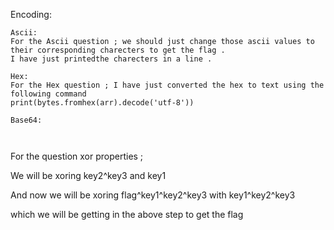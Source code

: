 Encoding:


```
Ascii:
For the Ascii question ; we should just change those ascii values to their corresponding charecters to get the flag . 
I have just printedthe charecters in a line .

Hex:
For the Hex question ; I have just converted the hex to text using the following command 
print(bytes.fromhex(arr).decode('utf-8'))

Base64:



```


















For the question xor properties ;

We will be xoring key2^key3 and key1 

And now we will be xoring flag^key1^key2^key3 with key1^key2^key3 

which we will be getting in the above step to get the flag
